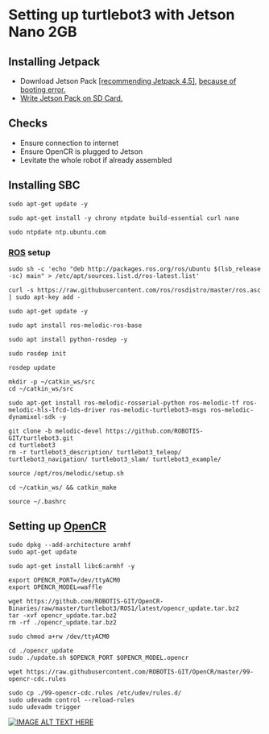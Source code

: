 # Setting up turtlebot3 with Jetson Nano 2GB
## Installing Jetpack
- Download Jetson Pack <a href="https://developer.nvidia.com/jetson-nano-2gb-jp45-sd-card-image" target="_blank">[recommending Jetpack 4.5]</a>, <a href="https://forums.developer.nvidia.com/t/not-able-to-boot-up-from-sd-card-using-jetson-nano-2gb-board/216764">because of booting error.</a>
- <a href="https://developer.nvidia.com/embedded/learn/get-started-jetson-nano-devkit#write">Write Jetson Pack on SD Card.</a>

## Checks
- Ensure connection to internet
- Ensure OpenCR is plugged to Jetson
- Levitate the whole robot if already assembled

## Installing SBC

```
sudo apt-get update -y
```
```
sudo apt-get install -y chrony ntpdate build-essential curl nano
```
```
sudo ntpdate ntp.ubuntu.com
```
### <a href="http://wiki.ros.org/melodic/Installation/Ubuntu">ROS</a> setup
```
sudo sh -c 'echo "deb http://packages.ros.org/ros/ubuntu $(lsb_release -sc) main" > /etc/apt/sources.list.d/ros-latest.list'
```
```
curl -s https://raw.githubusercontent.com/ros/rosdistro/master/ros.asc | sudo apt-key add -
```
```
sudo apt-get update -y
```
```
sudo apt install ros-melodic-ros-base
```
```
sudo apt install python-rosdep -y
```
```
sudo rosdep init
```
```
rosdep update
```
```
mkdir -p ~/catkin_ws/src
cd ~/catkin_ws/src
```
```
sudo apt-get install ros-melodic-rosserial-python ros-melodic-tf ros-melodic-hls-lfcd-lds-driver ros-melodic-turtlebot3-msgs ros-melodic-dynamixel-sdk -y
```
```
git clone -b melodic-devel https://github.com/ROBOTIS-GIT/turtlebot3.git
cd turtlebot3
rm -r turtlebot3_description/ turtlebot3_teleop/ turtlebot3_navigation/ turtlebot3_slam/ turtlebot3_example/
```
```
source /opt/ros/melodic/setup.sh
```
```
cd ~/catkin_ws/ && catkin_make
```
```
source ~/.bashrc
```

## Setting up <a href="https://emanual.robotis.com/docs/en/platform/turtlebot3/opencr_setup/#opencr-setup"> OpenCR</a>
```
sudo dpkg --add-architecture armhf
sudo apt-get update
```
```
sudo apt-get install libc6:armhf -y

export OPENCR_PORT=/dev/ttyACM0
export OPENCR_MODEL=waffle
```
```
wget https://github.com/ROBOTIS-GIT/OpenCR-Binaries/raw/master/turtlebot3/ROS1/latest/opencr_update.tar.bz2 
tar -xvf opencr_update.tar.bz2 
rm -rf ./opencr_update.tar.bz2
```
```
sudo chmod a+rw /dev/ttyACM0
```
```
cd ./opencr_update
sudo ./update.sh $OPENCR_PORT $OPENCR_MODEL.opencr
```
```
wget https://raw.githubusercontent.com/ROBOTIS-GIT/OpenCR/master/99-opencr-cdc.rules
```
```
sudo cp ./99-opencr-cdc.rules /etc/udev/rules.d/
sudo udevadm control --reload-rules
sudo udevadm trigger
```

[![IMAGE ALT TEXT HERE](https://img.youtube.com/vi/fGEq_0aWpoA/0.jpg)](https://www.youtube.com/embed/fGEq_0aWpoA)
